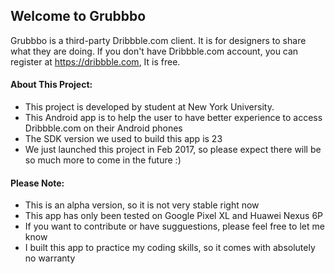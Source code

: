## Welcome to Grubbbo

Grubbbo is a third-party Dribbble.com client. It is for designers to share what they are doing. If you don't have Dribbble.com account, you can register at https://dribbble.com, It is free.

#### About This Project:
- This project is developed by student at New York University.
- This Android app is to help the user to have better experience to access Dribbble.com on their Android phones
- The SDK version we used to build this app is 23
- We just launched this project in Feb 2017, so please expect there will be so much more to come in the future :)

#### Please Note:
- This is an alpha version, so it is not very stable right now
- This app has only been tested on Google Pixel XL and Huawei Nexus 6P
- If you want to contribute or have sugguestions, please feel free to let me know
- I built this app to practice my coding skills, so it comes with absolutely no warranty
